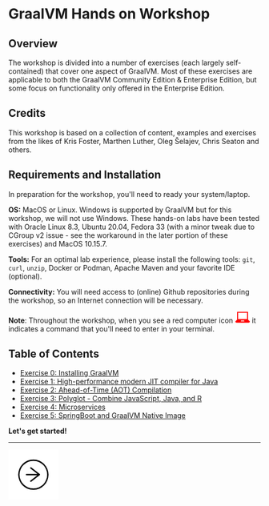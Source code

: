 # GraalVM Hands on Workshop

## Overview

The workshop is divided into a number of exercises (each largely self-contained) that cover one aspect of GraalVM. Most of these exercises are applicable to both the GraalVM Community Edition & Enterprise Edition, but some focus on functionality only offered in the Enterprise Edition.

## Credits
This workshop is based on a collection of content, examples and exercises from the likes of Kris Foster, Marthen Luther, Oleg Šelajev, Chris Seaton and others.

## Requirements and Installation

In preparation for the workshop, you'll need to ready your system/laptop.

**OS:** MacOS or Linux. Windows is supported by GraalVM but for this workshop, we will not use Windows. These hands-on labs have been tested with Oracle Linux 8.3, Ubuntu 20.04, Fedora 33 (with a minor tweak due to CGroup v2 issue - see the workaround in the later portion of these exercises) and MacOS 10.15.7.

**Tools:** For an optimal lab experience, please install the following tools: `git`, `curl`, `unzip`, Docker or Podman, Apache Maven and your favorite IDE (optional).

**Connectivity:** You will need access to (online) Github repositories during the workshop, so an Internet connection will be necessary.

**Note**: 
Throughout the workshop, when you see a red computer icon ![user input](images/userinput.png) it indicates a command that you'll need to enter in your terminal. 


   
## Table of Contents


* [Exercise 0: Installing GraalVM](./ex00/)
* [Exercise 1: High-performance modern JIT compiler for Java](./ex01/)
* [Exercise 2: Ahead-of-Time (AOT) Compilation](./ex02/)
* [Exercise 3: Polyglot - Combine JavaScript, Java, and R](./ex03/)
* [Exercise 4: Microservices](./ex04/)
* [Exercise 5: SpringBoot  and GraalVM Native Image](./ex05/)


**Let's get started!**

---
<a href="../ex00/"><img src="images/noun_Next_511450_100.png"></a>